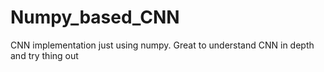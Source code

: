 # Numpy_based_CNN
CNN implementation just using numpy. Great to understand CNN in depth and try thing out 
